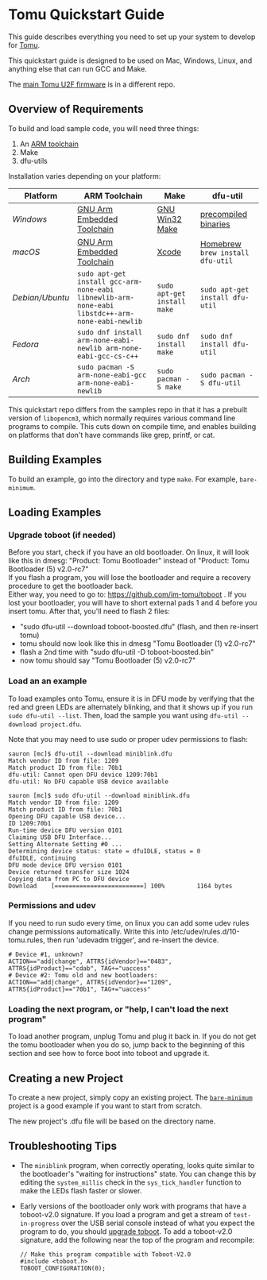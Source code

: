 # Tomu Quickstart Guide

This guide describes everything you need to set up your system to develop for [Tomu](https://tomu.im/).

This quickstart guide is designed to be used on Mac, Windows, Linux, and anything else that can run GCC and Make.

The [main Tomu U2F firmware](https://github.com/im-tomu/chopstx/tree/efm32/u2f) is in a different repo.

## Overview of Requirements

To build and load sample code, you will need three things:

1. An [ARM toolchain](https://developer.arm.com/open-source/gnu-toolchain/gnu-rm)
1. Make
1. dfu-utils

Installation varies depending on your platform:

Platform   | ARM Toolchain  | Make  | dfu-util
---------- | -------------- | ----- | ----------
*Windows*    | [GNU Arm Embedded Toolchain](https://developer.arm.com/open-source/gnu-toolchain/gnu-rm/downloads) | [GNU Win32 Make](http://gnuwin32.sourceforge.net/packages/make.htm) | [precompiled binaries](http://dfu-util.sourceforge.net/releases/dfu-util-0.8-binaries/win32-mingw32/)
*macOS*      | [GNU Arm Embedded Toolchain](https://developer.arm.com/open-source/gnu-toolchain/gnu-rm/downloads) | [Xcode](https://itunes.apple.com/us/app/xcode/id497799835) | [Homebrew](https://brew.sh/) `brew install dfu-util`
*Debian/Ubuntu* | `sudo apt-get install gcc-arm-none-eabi libnewlib-arm-none-eabi libstdc++-arm-none-eabi-newlib` | `sudo apt-get install make` | `sudo apt-get install dfu-util`
*Fedora* | `sudo dnf install arm-none-eabi-newlib arm-none-eabi-gcc-cs-c++` | `sudo dnf install make` | `sudo dnf install dfu-util`
*Arch* | `sudo pacman -S arm-none-eabi-gcc arm-none-eabi-newlib` | `sudo pacman -S make` | `sudo pacman -S dfu-util`

This quickstart repo differs from the samples repo in that it has a prebuilt version of `libopencm3`, which normally requires various command line programs to compile.  This cuts down on compile time, and enables building on platforms that don't have commands like grep, printf, or cat.

## Building Examples

To build an example, go into the directory and type `make`. For example, `bare-minimum`.

## Loading Examples

### Upgrade toboot (if needed)
Before you start, check if you have an old bootloader. On linux, it will look like this in dmesg:
"Product: Tomu Bootloader" instead of "Product: Tomu Bootloader (5) v2.0-rc7"  
If you flash a program, you will lose the bootloader and require a recovery procedure to get the bootloader back.  
Either way, you need to go to: https://github.com/im-tomu/toboot . If you lost your bootloader, you will have to
short external pads 1 and 4 before you insert tomu. After that, you'll need to flash 2 files:
* "sudo dfu-util --download toboot-boosted.dfu" (flash, and then re-insert tomu)
* tomu should now look like this in dmesg "Tomu Bootloader (1) v2.0-rc7"
* flash a 2nd time with "sudo dfu-util -D toboot-boosted.bin"
* now tomu should say "Tomu Bootloader (5) v2.0-rc7"

### Load an an example
To load examples onto Tomu, ensure it is in DFU mode by verifying that the red and green LEDs are alternately blinking, and that it shows up if you run `sudo dfu-util --list`.  Then, load the sample you want using `dfu-util --download project.dfu`.

Note that you may need to use sudo or proper udev permissions to flash:
```
sauron [mc]$ dfu-util --download miniblink.dfu
Match vendor ID from file: 1209
Match product ID from file: 70b1
dfu-util: Cannot open DFU device 1209:70b1
dfu-util: No DFU capable USB device available

sauron [mc]$ sudo dfu-util --download miniblink.dfu
Match vendor ID from file: 1209
Match product ID from file: 70b1
Opening DFU capable USB device...
ID 1209:70b1
Run-time device DFU version 0101
Claiming USB DFU Interface...
Setting Alternate Setting #0 ...
Determining device status: state = dfuIDLE, status = 0
dfuIDLE, continuing
DFU mode device DFU version 0101
Device returned transfer size 1024
Copying data from PC to DFU device
Download	[=========================] 100%         1164 bytes
```

### Permissions and udev
If you need to run sudo every time, on linux you can add some udev rules change permissions automatically.
Write this into /etc/udev/rules.d/10-tomu.rules, then run 'udevadm trigger', and re-insert the device.
```
# Device #1, unknown?
ACTION=="add|change", ATTRS{idVendor}=="0483", ATTRS{idProduct}=="cdab", TAG+="uaccess"
# Device #2: Tomu old and new bootloaders:
ACTION=="add|change", ATTRS{idVendor}=="1209", ATTRS{idProduct}=="70b1", TAG+="uaccess"
```

### Loading the next program, or "help, I can't load the next program"
To load another program, unplug Tomu and plug it back in.  If you do not get the tomu bootloader when you do so,
jump back to the beginning of this section and see how to force boot into toboot and upgrade it.

## Creating a new Project

To create a new project, simply copy an existing project.  The [`bare-minimum`](./bare-minimum) project is a good example if you want to start from scratch.

The new project's .dfu file will be based on the directory name.

## Troubleshooting Tips

* The `miniblink` program, when correctly operating, looks quite similar to the bootloader's "waiting for instructions" state. You can change this by editing the `system_millis` check in the `sys_tick_handler` function to make the LEDs flash faster or slower.

* Early versions of the bootloader only work with programs that have a toboot-v2.0 signature.  If you load a program and get a stream of `test-in-progress` over the USB serial console instead of what you expect the program to do, you should [upgrade toboot](https://github.com/im-tomu/tomu-bootloader#installing-or-upgrading-toboot).  To add a toboot-v2.0 signature, add the following near the top of the program and recompile:
  ```
  // Make this program compatible with Toboot-V2.0
  #include <toboot.h>
  TOBOOT_CONFIGURATION(0);
  ```
